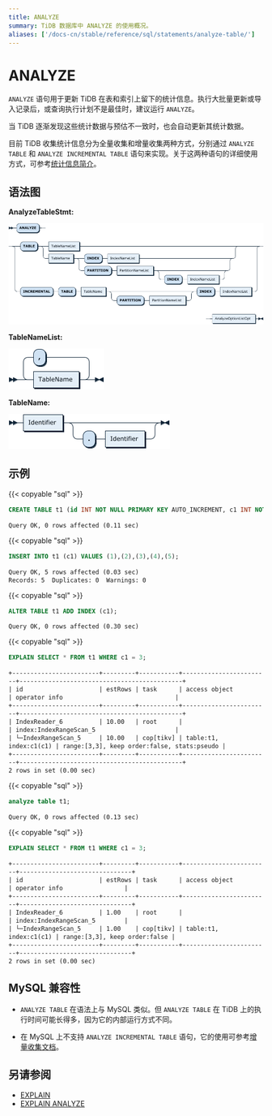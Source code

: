 ```yaml
---
title: ANALYZE
summary: TiDB 数据库中 ANALYZE 的使用概况。
aliases: ['/docs-cn/stable/reference/sql/statements/analyze-table/']
---
```


# ANALYZE

`ANALYZE` 语句用于更新 TiDB 在表和索引上留下的统计信息。执行大批量更新或导入记录后，或查询执行计划不是最佳时，建议运行 `ANALYZE`。

当 TiDB 逐渐发现这些统计数据与预估不一致时，也会自动更新其统计数据。

目前 TiDB 收集统计信息分为全量收集和增量收集两种方式，分别通过 `ANALYZE TABLE` 和 `ANALYZE INCREMENTAL TABLE` 语句来实现。关于这两种语句的详细使用方式，可参考[统计信息简介](/statistics.md)。

## 语法图

**AnalyzeTableStmt:**

![AnalyzeTableStmt](/media/sqlgram/AnalyzeTableStmt.png)

**TableNameList:**

![TableNameList](/media/sqlgram/TableNameList.png)

**TableName:**

![TableName](/media/sqlgram/TableName.png)

## 示例

{{< copyable "sql" >}}

```sql
CREATE TABLE t1 (id INT NOT NULL PRIMARY KEY AUTO_INCREMENT, c1 INT NOT NULL);
```

```
Query OK, 0 rows affected (0.11 sec)
```

{{< copyable "sql" >}}

```sql
INSERT INTO t1 (c1) VALUES (1),(2),(3),(4),(5);
```

```
Query OK, 5 rows affected (0.03 sec)
Records: 5  Duplicates: 0  Warnings: 0
```

{{< copyable "sql" >}}

```sql
ALTER TABLE t1 ADD INDEX (c1);
```

```
Query OK, 0 rows affected (0.30 sec)
```

{{< copyable "sql" >}}

```sql
EXPLAIN SELECT * FROM t1 WHERE c1 = 3;
```

```
+------------------------+---------+-----------+------------------------+---------------------------------------------+
| id                     | estRows | task      | access object          | operator info                               |
+------------------------+---------+-----------+------------------------+---------------------------------------------+
| IndexReader_6          | 10.00   | root      |                        | index:IndexRangeScan_5                      |
| └─IndexRangeScan_5     | 10.00   | cop[tikv] | table:t1, index:c1(c1) | range:[3,3], keep order:false, stats:pseudo |
+------------------------+---------+-----------+------------------------+---------------------------------------------+
2 rows in set (0.00 sec)
```

{{< copyable "sql" >}}

```sql
analyze table t1;
```

```
Query OK, 0 rows affected (0.13 sec)
```

{{< copyable "sql" >}}

```sql
EXPLAIN SELECT * FROM t1 WHERE c1 = 3;
```

```
+------------------------+---------+-----------+------------------------+-------------------------------+
| id                     | estRows | task      | access object          | operator info                 |
+------------------------+---------+-----------+------------------------+-------------------------------+
| IndexReader_6          | 1.00    | root      |                        | index:IndexRangeScan_5        |
| └─IndexRangeScan_5     | 1.00    | cop[tikv] | table:t1, index:c1(c1) | range:[3,3], keep order:false |
+------------------------+---------+-----------+------------------------+-------------------------------+
2 rows in set (0.00 sec)
```

## MySQL 兼容性

* `ANALYZE TABLE` 在语法上与 MySQL 类似。但 `ANALYZE TABLE` 在 TiDB 上的执行时间可能长得多，因为它的内部运行方式不同。

* 在 MySQL 上不支持 `ANALYZE INCREMENTAL TABLE` 语句，它的使用可参考[增量收集文档](/statistics.md#增量收集)。

## 另请参阅

* [EXPLAIN](/sql-statements/sql-statement-explain.md)
* [EXPLAIN ANALYZE](/sql-statements/sql-statement-explain-analyze.md)
